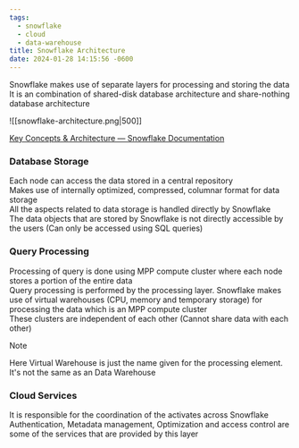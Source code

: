 ```yaml
---
tags:
  - snowflake
  - cloud
  - data-warehouse
title: Snowflake Architecture
date: 2024-01-28 14:15:56 -0600
---
```


Snowflake makes use of separate layers for processing and storing the data  
It is an combination of shared-disk database architecture and share-nothing database architecture

![[snowflake-architecture.png|500]]

[Key Concepts & Architecture — Snowflake Documentation](https://docs.snowflake.com/en/user-guide/intro-key-concepts.html)

### Database Storage

Each node can access the data stored in a central repository  
Makes use of internally optimized, compressed, columnar format for data storage  
All the aspects related to data storage is handled directly by Snowflake  
The data objects that are stored by Snowflake is not directly accessible by the users (Can only be accessed using SQL queries)

### Query Processing

Processing of query is done using MPP compute cluster where each node stores a portion of the entire data  
Query processing is performed by the processing layer. Snowflake makes use of virtual warehouses (CPU, memory and temporary storage) for processing the data which is an MPP compute cluster  
These clusters are independent of each other (Cannot share data with each other)

 > [!NOTE]
 > Here Virtual Warehouse is just the name given for the processing element. It's not the same as an Data Warehouse

### Cloud Services

It is responsible for the coordination of the activates across Snowflake  
Authentication, Metadata management, Optimization and access control are some of the services that are provided by this layer
